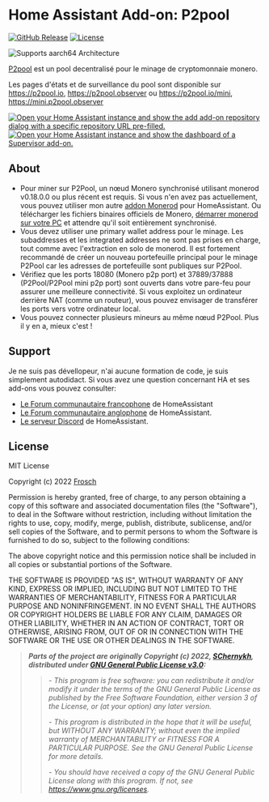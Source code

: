 # Home Assistant Add-on: P2pool

[![GitHub Release][releases-shield]][releases]
[![License][license-shield]](LICENSE)

![Supports aarch64 Architecture][aarch64-shield]

[P2pool][p2pool] est un pool decentralisé pour le minage de cryptomonnaie monero.

Les pages d'états et de surveillance du pool sont disponible sur <https://p2pool.io>,
<https://p2pool.observer> ou <https://p2pool.io/mini>, <https://mini.p2pool.observer>

[![Open your Home Assistant instance and show the add add-on repository dialog
with a specific repository URL pre-filled.][add-repo-shield]][add-repo]
[![Open your Home Assistant instance and show the dashboard of a Supervisor add-on.][add-addon-shield]][add-addon]

## About

- Pour miner sur P2Pool, un nœud Monero synchronisé utilisant monerod v0.18.0.0 ou
  plus récent est requis. Si vous n'en avez pas actuellement, vous pouvez utiliser
  mon autre [addon Monerod][monerod] pour HomeAssistant. Ou télécharger les fichiers
  binaires officiels de Monero, [démarrer monerod sur votre PC][moneronode] et attendre
  qu'il soit entièrement synchronisé.
- Vous devez utiliser une primary wallet address pour le minage. Les subaddresses
  et les integrated addresses ne sont pas prises en charge, tout comme avec l'extraction
  en solo de monerod.
  Il est fortement recommandé de créer un nouveau portefeuille principal pour le
  minage P2Pool car les adresses de portefeuille sont publiques sur P2Pool.
- Vérifiez que les ports 18080 (Monero p2p port) et 37889/37888 (P2Pool/P2Pool mini
  p2p port) sont ouverts dans votre pare-feu pour assurer une meilleure connectivité.
  Si vous exploitez un ordinateur derrière NAT (comme un routeur), vous pouvez envisager
  de transférer les ports vers votre ordinateur local.
- Vous pouvez connecter plusieurs mineurs au même nœud P2Pool. Plus il y en a,
  mieux c'est !

## Support

Je ne suis pas dévellopeur, n'ai aucune formation de code, je suis simplement
autodidact.
Si vous avez une question concernant HA et ses add-ons vous pouvez consulter:

- [Le Forum communautaire francophone][hacf] de HomeAssistant
- [Le Forum communautaire anglophone][forum] de HomeAssistant.
- [Le serveur Discord][discord-ha] de HomeAssistant.

## License

MIT License

Copyright (c) 2022 [Frosch][frosch]

Permission is hereby granted, free of charge, to any person obtaining a copy
of this software and associated documentation files (the "Software"), to deal
in the Software without restriction, including without limitation the rights
to use, copy, modify, merge, publish, distribute, sublicense, and/or sell
copies of the Software, and to permit persons to whom the Software is
furnished to do so, subject to the following conditions:

The above copyright notice and this permission notice shall be included in all
copies or substantial portions of the Software.

THE SOFTWARE IS PROVIDED "AS IS", WITHOUT WARRANTY OF ANY KIND, EXPRESS OR
IMPLIED, INCLUDING BUT NOT LIMITED TO THE WARRANTIES OF MERCHANTABILITY,
FITNESS FOR A PARTICULAR PURPOSE AND NONINFRINGEMENT. IN NO EVENT SHALL THE
AUTHORS OR COPYRIGHT HOLDERS BE LIABLE FOR ANY CLAIM, DAMAGES OR OTHER
LIABILITY, WHETHER IN AN ACTION OF CONTRACT, TORT OR OTHERWISE, ARISING FROM,
OUT OF OR IN CONNECTION WITH THE SOFTWARE OR THE USE OR OTHER DEALINGS IN THE
SOFTWARE.

> **_Parts of the project are originally Copyright (c) 2022, [SChernykh][p2poolauthor],
> distributed under [GNU General Public License v3.0][p2poollicense]:_**
>
> > _- This program is free software: you can redistribute it and/or modify it under
> > the terms of the GNU General Public License as published by the Free Software
> > Foundation, either version 3 of the License, or (at your option) any later version._
> >
> > _- This program is distributed in the hope that it will be useful,
> > but WITHOUT ANY WARRANTY; without even the implied warranty of
> > MERCHANTABILITY or FITNESS FOR A PARTICULAR PURPOSE. See the
> > GNU General Public License for more details._
> >
> > _- You should have received a copy of the GNU General Public License
> > along with this program. If not, see <https://www.gnu.org/licenses>._

[add-addon]: https://my.home-assistant.io/redirect/supervisor_addon/?addon=c751e21a_p2pool
[add-addon-shield]: https://my.home-assistant.io/badges/supervisor_addon.svg
[add-repo]: https://my.home-assistant.io/redirect/supervisor_add_addon_repository/?repository_url=https%3A//github.com/erdnaxela02/hassio-addons
[add-repo-shield]: https://my.home-assistant.io/badges/supervisor_add_addon_repository.svg
[releases]: https://github.com/erdnaxela02/addon-p2pool/releases
[releases-shield]: https://img.shields.io/github/v/release/erdnaxela02/addon-p2pool
[license-shield]: https://img.shields.io/github/license/erdnaxela02/addon-p2pool
[aarch64-shield]: https://img.shields.io/badge/aarch64-yes-green.svg
[p2pool]: https://github.com/SChernykh/p2pool
[monerod]: https://github.com/erdnaxela02/addon-monerod
[moneronode]: https://sethforprivacy.com/guides/run-a-monero-node-advanced/
[discord-ha]: https://discord.gg/c5DvZ4e
[forum]: https://community.home-assistant.io
[hacf]: https://forum.hacf.fr/
[frosch]: https://github.com/erdnaxela02
[p2poolauthor]: https://github.com/SChernykh
[p2poollicense]: https://github.com/SChernykh/p2pool/blob/master/LICENSE
